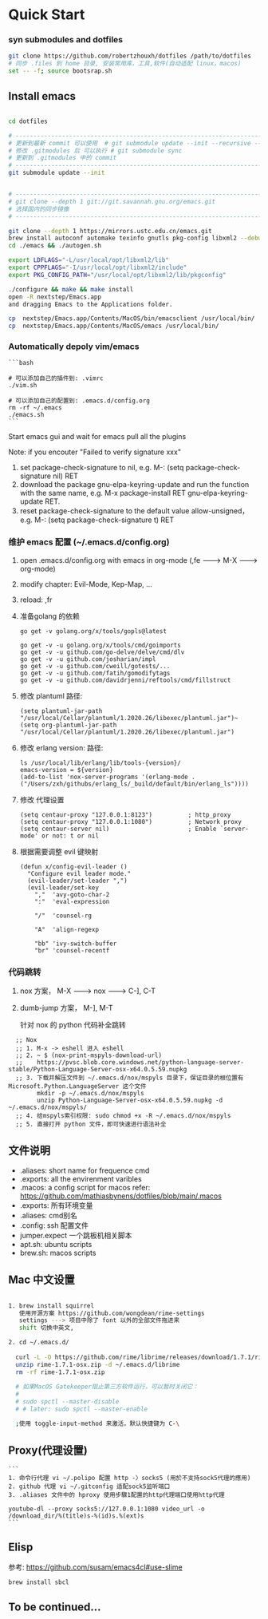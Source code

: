 # Quick Start
### syn submodules and dotfiles

```bash
git clone https://github.com/robertzhouxh/dotfiles /path/to/dotfiles
# 同步 .files 到 home 目录, 安装常用库，工具,软件(自动适配 linux，macos)
set -- -f; source bootsrap.sh
```
## Install emacs

```bash

cd dotfiles

# -------------------------------------------------------------------------------
# 更新到最新 commit 可以使用  # git submodule update --init --recursive --remote
# 修改 .gitmodules 后 可以执行 # git submodule sync 
# 更新到 .gitmodules 中的 commit
# -------------------------------------------------------------------------------
git submodule update --init


# -------------------------------------------------------------------------------
# git clone --depth 1 git://git.savannah.gnu.org/emacs.git
# 选择国内的同步镜像
# -------------------------------------------------------------------------------

git clone --depth 1 https://mirrors.ustc.edu.cn/emacs.git
brew install autoconf automake texinfo gnutls pkg-config libxml2 --debug --verbose
cd ./emacs && ./autogen.sh

export LDFLAGS="-L/usr/local/opt/libxml2/lib"
export CPPFLAGS="-I/usr/local/opt/libxml2/include"
export PKG_CONFIG_PATH="/usr/local/opt/libxml2/lib/pkgconfig"

./configure && make && make install
open -R nextstep/Emacs.app
and dragging Emacs to the Applications folder.

cp  nextstep/Emacs.app/Contents/MacOS/bin/emacsclient /usr/local/bin/
cp  nextstep/Emacs.app/Contents/MacOS/emacs /usr/local/bin/
```


### Automatically depoly vim/emacs

    ```bash

    # 可以添加自己的插件到: .vimrc
    ./vim.sh

    # 可以添加自己的配置到: .emacs.d/config.org
    rm -rf ~/.emacs
	./emacs.sh
    ```

Start emacs gui and wait for emacs pull all the plugins

Note: if you encouter "Failed to verify signature xxx"
1. set package-check-signature to nil, e.g. M-: (setq package-check-signature nil) RET
2. download the package gnu-elpa-keyring-update and run the function with the same name, e.g. M-x package-install RET gnu-elpa-keyring-update RET.
3. reset package-check-signature to the default value allow-unsigned，e.g. M-: (setq package-check-signature t) RET

### 维护 emacs 配置 (~/.emacs.d/config.org)
1. open .emacs.d/config.org with emacs in org-mode (,fe ---> M-X ---> org-mode)
2. modify chapter: Evil-Mode, Kep-Map, ...
3. reload: ,fr
4. 准备golang 的依赖
    ```
    go get -v golang.org/x/tools/gopls@latest

    go get -v -u golang.org/x/tools/cmd/goimports
    go get -v -u github.com/go-delve/delve/cmd/dlv
    go get -v -u github.com/josharian/impl
    go get -v -u github.com/cweill/gotests/...
    go get -v -u github.com/fatih/gomodifytags
    go get -v -u github.com/davidrjenni/reftools/cmd/fillstruct
    ```
5. 修改 plantuml 路径: 

   ```
   (setq plantuml-jar-path "/usr/local/Cellar/plantuml/1.2020.26/libexec/plantuml.jar")~
   (setq org-plantuml-jar-path "/usr/local/Cellar/plantuml/1.2020.26/libexec/plantuml.jar")
   ```

6. 修改 erlang version: 路径: 

   ```
   ls /usr/local/lib/erlang/lib/tools-{version}/
   emacs-version = ${version}
   (add-to-list 'nox-server-programs '(erlang-mode . ("/Users/zxh/githubs/erlang_ls/_build/default/bin/erlang_ls"))))

    ```
7. 修改 代理设置
    ```
    (setq centaur-proxy "127.0.0.1:8123")          ; http_proxy
    (setq centaur-proxy "127.0.0.1:1080")          ; Network proxy
    (setq centaur-server nil)                      ; Enable `server-mode' or not: t or nil

	```

8. 根据需要调整 evil 键映射
    ```
    (defun x/config-evil-leader ()
      "Configure evil leader mode."
      (evil-leader/set-leader ",")
      (evil-leader/set-key
	    ","  'avy-goto-char-2
	    ":"  'eval-expression

	    "/"  'counsel-rg

	    "A"  'align-regexp

	    "bb" 'ivy-switch-buffer
	    "br" 'counsel-recentf
    ```
### 代码跳转

1. nox 方案， M-X ---> nox ---> C-], C-T
2. dumb-jump 方案， M-], M-T

	针对 nox 的 python 代码补全跳转
```
  ;; Nox
  ;; 1. M-x -> eshell 进入 eshell
  ;; 2. ~ $ (nox-print-mspyls-download-url)
  ;;    https://pvsc.blob.core.windows.net/python-language-server-stable/Python-Language-Server-osx-x64.0.5.59.nupkg
  ;; 3. 下载并解压文件到 ~/.emacs.d/nox/mspyls 目录下，保证目录的根位置有 Microsoft.Python.LanguageServer 这个文件
        mkdir -p ~/.emacs.d/nox/mspyls
        unzip Python-Language-Server-osx-x64.0.5.59.nupkg -d ~/.emacs.d/nox/mspyls/
  ;; 4. 给mspyls索引权限: sudo chmod +x -R ~/.emacs.d/nox/mspyls
  ;; 5. 直接打开 python 文件，即可快速进行语法补全

```
## 文件说明

- .aliases: short name for frequence cmd
- .exports: all the envirenment varibles
- .macos:   a config script for macos refer: https://github.com/mathiasbynens/dotfiles/blob/main/.macos
- .exports: 所有环境变量
- .aliases: cmd别名
- .config: ssh 配置文件
- jumper.expect 一个跳板机相关脚本
- apt.sh: ubuntu scripts
- brew.sh: macos scripts

## Mac 中文设置
	
```bash

1. brew install squirrel
   使用开源方案 https://github.com/wongdean/rime-settings
   settings ---> 项目中除了 font 以外的全部文件拖进来
   shift 切换中英文,

2. cd ~/.emacs.d/
  
  curl -L -O https://github.com/rime/librime/releases/download/1.7.1/rime-1.7.1-osx.zip
  unzip rime-1.7.1-osx.zip -d ~/.emacs.d/librime
  rm -rf rime-1.7.1-osx.zip
  
  # 如果MacOS Gatekeeper阻止第三方软件运行，可以暂时关闭它：
  # 
  # sudo spctl --master-disable
  # # later: sudo spctl --master-enable

  ;使用 toggle-input-method 来激活，默认快捷键为 C-\


```
## Proxy(代理设置)

    ```
	1. 命令行代理 vi ~/.polipo 配置 http -〉socks5 (用於不支持sock5代理的應用)
	2. github 代理 vi ~/.gitconfig 适配sock5监听端口
	3. .aliases 文件中的 hproxy 使用步驟1配置的http代理端口使用http代理
	
	youtube-dl --proxy socks5://127.0.0.1:1080 video_url -o /download_dir/%(title)s-%(id)s.%(ext)s
    ```


## Elisp 

参考: https://github.com/susam/emacs4cl#use-slime
```
brew install sbcl
```
## To be continued...
